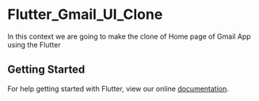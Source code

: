 # Flutter_Gmail_UI_Clone

In this context we are going to make the clone of Home page of Gmail App using the Flutter <br/>

## Getting Started

For help getting started with Flutter, view our online
[documentation](https://flutter.io/).
